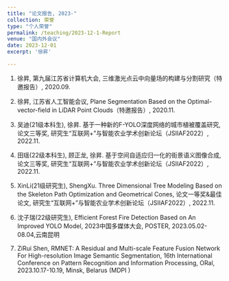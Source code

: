 ```yaml
---
title: "论文报告, 2023-"
collection: 荣誉
type: "个人荣誉"
permalink: /teaching/2023-12-1-Report
venue: "国内外会议"
date: 2023-12-01
excerpt: '徐昇'

---
```

1. 徐昇, 第九届江苏省计算机大会, 三维激光点云中向量场的构建与分割研究（特邀报告）, 2020.09.

2. 徐昇, 江苏省人工智能会议, Plane Segmentation Based on the Optimal-vector-field in LiDAR Point Clouds（特邀报告）, 2020.11.

3. 吴迪(21级本科生), 徐昇. 基于一种新的F-YOLO深度网络的城市植被覆盖研究, 论文三等奖, 研究生“互联网+”与智能农业学术创新论坛（JSIIAF2022）, 2022.11.

4. 田瑶(22级本科生), 顾正龙, 徐昇. 基于空间自适应归一化的街景语义图像合成, 论文三等奖, 研究生“互联网+”与智能农业学术创新论坛（JSIIAF2022）, 2022.11.

5. XinLi(21级研究生), ShengXu. Three Dimensional Tree Modeling Based on the Skeleton Path Optimization and Geometrical Cones, 论文一等奖&最佳论文, 研究生“互联网+”与智能农业学术创新论坛（JSIIAF2022）, 2022.11.

6. 沈子瑞(22级研究生), Efficient Forest Fire Detection Based on An Improved YOLO Model, 2023中国多媒体大会, POSTER, 2023.05.02-08.04,云南昆明

7. ZiRui Shen, RMNET: A Residual and Multi-scale Feature Fusion Network For High-resolution Image Semantic Segmentation, 16th International Conference on Pattern Recognition and Information Processing, ORal, 2023.10.17-10.19, Minsk, Belarus (MDPI ) 